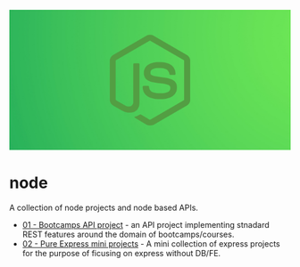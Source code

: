 ![repo logo](/assets/logo.png?raw=true 'Logo')

# node

A collection of node projects and node based APIs.

- [01 - Bootcamps API project](https://github.com/irisida/bootcamps-api) - an API project implementing stnadard REST features around the domain of bootcamps/courses.
- [02 - Pure Express mini projects](https://github.com/irisida/just-express) - A mini collection of express projects for the purpose of ficusing on express without DB/FE.
